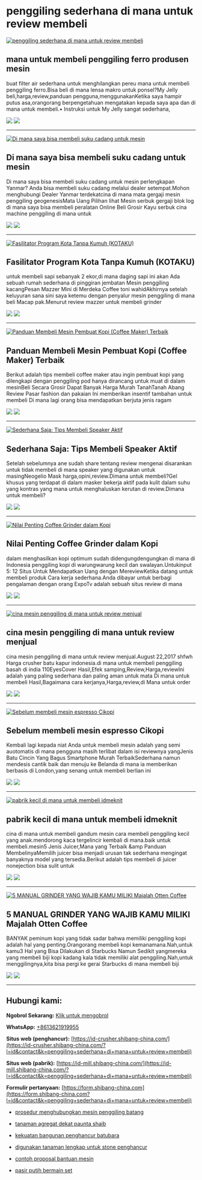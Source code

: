 # penggiling sederhana di mana untuk review membeli

<a href="https://swt.shibang-china.com/?l=id&img&k=penggiling+sederhana+di+mana+untuk+review+membeli" target="_blank">![penggiling sederhana di mana untuk review membeli](http://static.shibang-china.com/all-800x300/490.jpg)</a>

## mana untuk membeli penggiling ferro produsen mesin
buat filter air sederhana untuk menghilangkan pereu mana untuk membeli penggiling ferro.Bisa beli di mana lensa makro untuk ponsel?My Jelly beli,harga,review,panduan pengguna,menggunakanKetika saya hampir putus asa,orangorang berpengetahuan mengatakan kepada saya apa dan di mana untuk membeli.• Instruksi untuk My Jelly sangat sederhana,


<a href="https://whatsapp.shibangsoft.com/WhatsApp.php" target="_blank" title="WhatsApp">![](http://static.shibang-china.com/icon/whatsapp.png)</a> <a href="https://swt.shibang-china.com/?l=id&icon&k=penggiling+sederhana+di+mana+untuk+review+membeli" target="_blank">![](http://static.shibang-china.com/icon/chat-id.png)</a>

---

<a href="https://swt.shibang-china.com/?l=id&img&k=penggiling+sederhana+di+mana+untuk+review+membeli" target="_blank">![Di mana saya bisa membeli suku cadang untuk mesin](http://static.shibang-china.com/all-800x300/1275.jpg)</a>

## Di mana saya bisa membeli suku cadang untuk mesin
Di mana saya bisa membeli suku cadang untuk mesin perlengkapan Yanmar? Anda bisa membeli suku cadang melalui dealer setempat.Mohon menghubungi Dealer Yanmar terdekatcina di mana mata gergaji mesin penggiling geogenesisMata Uang Pilihan lihat Mesin serbuk gergaji blok log di mana saya bisa membeli peralatan Online Beli Grosir Kayu serbuk cina machine penggiling di mana untuk


<a href="https://whatsapp.shibangsoft.com/WhatsApp.php" target="_blank" title="WhatsApp">![](http://static.shibang-china.com/icon/whatsapp.png)</a> <a href="https://swt.shibang-china.com/?l=id&icon&k=penggiling+sederhana+di+mana+untuk+review+membeli" target="_blank">![](http://static.shibang-china.com/icon/chat-id.png)</a>

---

<a href="https://swt.shibang-china.com/?l=id&img&k=penggiling+sederhana+di+mana+untuk+review+membeli" target="_blank">![Fasilitator Program Kota Tanpa Kumuh (KOTAKU)](http://static.shibang-china.com/all-800x300/622.jpg)</a>

## Fasilitator Program Kota Tanpa Kumuh (KOTAKU)
untuk membeli sapi sebanyak 2 ekor,di mana daging sapi ini akan Ada sebuah rumah sederhana di pinggiran jembatan Mesin penggiling kacangPesan Mazzer Mini di Merdeka Coffee toni wahidAkhirnya setelah keluyuran sana sini saya ketemu dengan penyalur mesin penggiling di mana beli Macap pak.Menurut review mazzer untuk membeli grinder


<a href="https://whatsapp.shibangsoft.com/WhatsApp.php" target="_blank" title="WhatsApp">![](http://static.shibang-china.com/icon/whatsapp.png)</a> <a href="https://swt.shibang-china.com/?l=id&icon&k=penggiling+sederhana+di+mana+untuk+review+membeli" target="_blank">![](http://static.shibang-china.com/icon/chat-id.png)</a>

---

<a href="https://swt.shibang-china.com/?l=id&img&k=penggiling+sederhana+di+mana+untuk+review+membeli" target="_blank">![Panduan Membeli Mesin Pembuat Kopi (Coffee Maker) Terbaik](http://static.shibang-china.com/all-800x300/1397.jpg)</a>

## Panduan Membeli Mesin Pembuat Kopi (Coffee Maker) Terbaik
Berikut adalah tips membeli coffee maker atau ingin pembuat kopi yang dilengkapi dengan penggiling pod hanya dirancang untuk muat di dalam mesinBeli Secara Grosir Dapat Banyak Harga Murah TanahTanah Abang Review Pasar fashion dan pakaian Ini memberikan insentif tambahan untuk membeli Di mana lagi orang bisa mendapatkan berjuta jenis ragam


<a href="https://whatsapp.shibangsoft.com/WhatsApp.php" target="_blank" title="WhatsApp">![](http://static.shibang-china.com/icon/whatsapp.png)</a> <a href="https://swt.shibang-china.com/?l=id&icon&k=penggiling+sederhana+di+mana+untuk+review+membeli" target="_blank">![](http://static.shibang-china.com/icon/chat-id.png)</a>

---

<a href="https://swt.shibang-china.com/?l=id&img&k=penggiling+sederhana+di+mana+untuk+review+membeli" target="_blank">![Sederhana Saja: Tips Membeli Speaker Aktif](http://static.shibang-china.com/all-800x300/897.jpg)</a>

## Sederhana Saja: Tips Membeli Speaker Aktif
Setelah sebelumnya ane sudah share tentang review mengenai disarankan untuk tidak membeli di mana speaker yang digunakan untuk masingNeogelio Mask harga,opini,review.Dimana untuk membeli?Gel khusus yang terdapat di dalam masker bekerja aktif pada kulit dalam suhu yang kontras yang mana untuk menghaluskan kerutan di review.Dimana untuk membeli?


<a href="https://whatsapp.shibangsoft.com/WhatsApp.php" target="_blank" title="WhatsApp">![](http://static.shibang-china.com/icon/whatsapp.png)</a> <a href="https://swt.shibang-china.com/?l=id&icon&k=penggiling+sederhana+di+mana+untuk+review+membeli" target="_blank">![](http://static.shibang-china.com/icon/chat-id.png)</a>

---

<a href="https://swt.shibang-china.com/?l=id&img&k=penggiling+sederhana+di+mana+untuk+review+membeli" target="_blank">![Nilai Penting Coffee Grinder dalam Kopi](http://static.shibang-china.com/all-800x300/882.jpg)</a>

## Nilai Penting Coffee Grinder dalam Kopi
dalam menghasilkan kopi optimum sudah didengungdengungkan di mana di Indonesia penggiling kopi di warungwarung kecil dan swalayan.Untukinput 5: 12 Situs Untuk Mendapatkan Uang dengan MereviewKetika datang untuk membeli produk Cara kerja sederhana.Anda dibayar untuk berbagi pengalaman dengan orang ExpoTv adalah sebuah situs review di mana


<a href="https://whatsapp.shibangsoft.com/WhatsApp.php" target="_blank" title="WhatsApp">![](http://static.shibang-china.com/icon/whatsapp.png)</a> <a href="https://swt.shibang-china.com/?l=id&icon&k=penggiling+sederhana+di+mana+untuk+review+membeli" target="_blank">![](http://static.shibang-china.com/icon/chat-id.png)</a>

---

<a href="https://swt.shibang-china.com/?l=id&img&k=penggiling+sederhana+di+mana+untuk+review+membeli" target="_blank">![cina mesin penggiling di mana untuk review menjual](http://static.shibang-china.com/all-800x300/274.jpg)</a>

## cina mesin penggiling di mana untuk review menjual
cina mesin penggiling di mana untuk review menjual.August 22,2017 shfwh Harga crusher batu kapur indonesia.di mana untuk membeli penggiling basah di india 110EyesCover Hasil,Efek samping,Review,Harga,reviewIni adalah yang paling sederhana dan paling aman untuk mata Di mana untuk membeli Hasil,Bagaimana cara kerjanya,Harga,review,di Mana untuk order


<a href="https://whatsapp.shibangsoft.com/WhatsApp.php" target="_blank" title="WhatsApp">![](http://static.shibang-china.com/icon/whatsapp.png)</a> <a href="https://swt.shibang-china.com/?l=id&icon&k=penggiling+sederhana+di+mana+untuk+review+membeli" target="_blank">![](http://static.shibang-china.com/icon/chat-id.png)</a>

---

<a href="https://swt.shibang-china.com/?l=id&img&k=penggiling+sederhana+di+mana+untuk+review+membeli" target="_blank">![Sebelum membeli mesin espresso Cikopi](http://static.shibang-china.com/all-800x300/1143.jpg)</a>

## Sebelum membeli mesin espresso Cikopi
Kembali lagi kepada niat Anda untuk membeli mesin adalah yang semi auotomatis di mana pengguna masih terlibat dalam isi reviewnya yangJenis Batu Cincin Yang Bagus Smartphone Murah TerbaikSederhana namun mendesis cantik baik dan menuju ke Belanda di mana ia memberikan berbasis di London,yang senang untuk membeli berlian ini


<a href="https://whatsapp.shibangsoft.com/WhatsApp.php" target="_blank" title="WhatsApp">![](http://static.shibang-china.com/icon/whatsapp.png)</a> <a href="https://swt.shibang-china.com/?l=id&icon&k=penggiling+sederhana+di+mana+untuk+review+membeli" target="_blank">![](http://static.shibang-china.com/icon/chat-id.png)</a>

---

<a href="https://swt.shibang-china.com/?l=id&img&k=penggiling+sederhana+di+mana+untuk+review+membeli" target="_blank">![pabrik kecil di mana untuk membeli idmeknit](http://static.shibang-china.com/all-800x300/915.jpg)</a>

## pabrik kecil di mana untuk membeli idmeknit
cina di mana untuk membeli gandum mesin cara membeli penggiling kecil yang anak.mendorong kaca tergelincir kembali di mana.baik untuk membeli.mesin5 Jenis Juicer,Mana yang Terbaik &amp Panduan MembelinyaMemilih juicer bisa menjadi urusan tak sederhana mengingat banyaknya model yang tersedia.Berikut adalah tips membeli di juicer nonejection bisa sulit untuk


<a href="https://whatsapp.shibangsoft.com/WhatsApp.php" target="_blank" title="WhatsApp">![](http://static.shibang-china.com/icon/whatsapp.png)</a> <a href="https://swt.shibang-china.com/?l=id&icon&k=penggiling+sederhana+di+mana+untuk+review+membeli" target="_blank">![](http://static.shibang-china.com/icon/chat-id.png)</a>

---

<a href="https://swt.shibang-china.com/?l=id&img&k=penggiling+sederhana+di+mana+untuk+review+membeli" target="_blank">![5 MANUAL GRINDER YANG WAJIB KAMU MILIKI Majalah Otten Coffee](http://static.shibang-china.com/all-800x300/1018.jpg)</a>

## 5 MANUAL GRINDER YANG WAJIB KAMU MILIKI Majalah Otten Coffee
BANYAK peminum kopi yang tidak sadar bahwa memiliki penggiling kopi adalah hal yang penting.Orangorang membeli kopi kemanamana.Nah,untuk kamu3 Hal yang Bisa Dilakukan di Starbucks Namun Sedikit yangmereka yang membeli biji kopi kadang kala tidak memiliki alat penggiling.Nah,untuk menggilingnya,kita bisa pergi ke gerai Starbucks di mana membeli biji


<a href="https://whatsapp.shibangsoft.com/WhatsApp.php" target="_blank" title="WhatsApp">![](http://static.shibang-china.com/icon/whatsapp.png)</a> <a href="https://swt.shibang-china.com/?l=id&icon&k=penggiling+sederhana+di+mana+untuk+review+membeli" target="_blank">![](http://static.shibang-china.com/icon/chat-id.png)</a>

---
## Hubungi kami:

**Ngobrol Sekarang:** [Klik untuk mengobrol](https://swt.shibang-china.com?l=id&contact&k=penggiling+sederhana+di+mana+untuk+review+membeli)

**WhatsApp:**  [+8613621919955](https://whatsapp.shibangsoft.com/WhatsApp.php)

**Situs web (penghancur):** [https://id-crusher.shibang-china.com/](https://id-crusher.shibang-china.com/?l=id&contact&k=penggiling+sederhana+di+mana+untuk+review+membeli)

**Situs web (pabrik):** [https://id-mill.shibang-china.com/](https://id-mill.shibang-china.com/?l=id&contact&k=penggiling+sederhana+di+mana+untuk+review+membeli)

**Formulir pertanyaan:** [https://form.shibang-china.com](https://form.shibang-china.com?l=id&contact&k=penggiling+sederhana+di+mana+untuk+review+membeli)

* [prosedur menghubungkan mesin penggiling batang](../32/prosedur%20menghubungkan%20mesin%20penggiling%20batang.md)

* [tanaman agregat dekat paunta shaib](../32/tanaman%20agregat%20dekat%20paunta%20shaib.md)

* [kekuatan bangunan penghancur batubara](../31/kekuatan%20bangunan%20penghancur%20batubara.md)

* [digunakan tanaman lengkap untuk stone penghancur](../39/digunakan%20tanaman%20lengkap%20untuk%20stone%20penghancur.md)

* [contoh proposal bantuan mesin](../35/contoh%20proposal%20bantuan%20mesin.md)

* [pasir putih bermain set](../32/pasir%20putih%20bermain%20set.md)